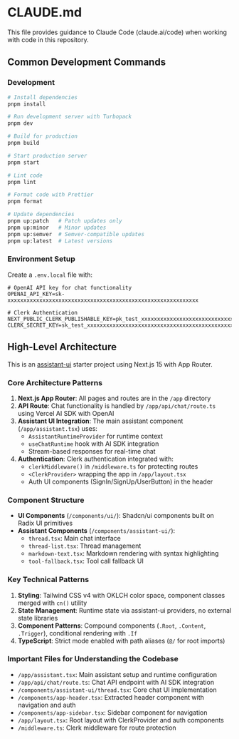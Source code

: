 # CLAUDE.md

This file provides guidance to Claude Code (claude.ai/code) when working with code in this repository.

## Common Development Commands

### Development
```bash
# Install dependencies
pnpm install

# Run development server with Turbopack
pnpm dev

# Build for production
pnpm build

# Start production server
pnpm start

# Lint code
pnpm lint

# Format code with Prettier
pnpm format

# Update dependencies
pnpm up:patch   # Patch updates only
pnpm up:minor   # Minor updates
pnpm up:semver  # Semver-compatible updates
pnpm up:latest  # Latest versions
```

### Environment Setup
Create a `.env.local` file with:
```
# OpenAI API key for chat functionality
OPENAI_API_KEY=sk-xxxxxxxxxxxxxxxxxxxxxxxxxxxxxxxxxxxxxxxxxxxxxxxxxxxxxxxxxxxx

# Clerk Authentication
NEXT_PUBLIC_CLERK_PUBLISHABLE_KEY=pk_test_xxxxxxxxxxxxxxxxxxxxxxxxxxxxxxxxxxxxxxxxxxxxxxxxxxxx
CLERK_SECRET_KEY=sk_test_xxxxxxxxxxxxxxxxxxxxxxxxxxxxxxxxxxxxxxxxxxxxxxxxxxxx
```

## High-Level Architecture

This is an [assistant-ui](https://github.com/Yonom/assistant-ui) starter project using Next.js 15 with App Router.

### Core Architecture Patterns

1. **Next.js App Router**: All pages and routes are in the `/app` directory
2. **API Route**: Chat functionality is handled by `/app/api/chat/route.ts` using Vercel AI SDK with OpenAI
3. **Assistant UI Integration**: The main assistant component (`/app/assistant.tsx`) uses:
   - `AssistantRuntimeProvider` for runtime context
   - `useChatRuntime` hook with AI SDK integration
   - Stream-based responses for real-time chat
4. **Authentication**: Clerk authentication integrated with:
   - `clerkMiddleware()` in `/middleware.ts` for protecting routes
   - `<ClerkProvider>` wrapping the app in `/app/layout.tsx`
   - Auth UI components (SignIn/SignUp/UserButton) in the header

### Component Structure

- **UI Components** (`/components/ui/`): Shadcn/ui components built on Radix UI primitives
- **Assistant Components** (`/components/assistant-ui/`):
  - `thread.tsx`: Main chat interface
  - `thread-list.tsx`: Thread management
  - `markdown-text.tsx`: Markdown rendering with syntax highlighting
  - `tool-fallback.tsx`: Tool call fallback UI

### Key Technical Patterns

1. **Styling**: Tailwind CSS v4 with OKLCH color space, component classes merged with `cn()` utility
2. **State Management**: Runtime state via assistant-ui providers, no external state libraries
3. **Component Patterns**: Compound components (`.Root`, `.Content`, `.Trigger`), conditional rendering with `.If`
4. **TypeScript**: Strict mode enabled with path aliases (`@/` for root imports)

### Important Files for Understanding the Codebase

- `/app/assistant.tsx`: Main assistant setup and runtime configuration
- `/app/api/chat/route.ts`: Chat API endpoint with AI SDK integration
- `/components/assistant-ui/thread.tsx`: Core chat UI implementation
- `/components/app-header.tsx`: Extracted header component with navigation and auth
- `/components/app-sidebar.tsx`: Sidebar component for navigation
- `/app/layout.tsx`: Root layout with ClerkProvider and auth components
- `/middleware.ts`: Clerk middleware for route protection